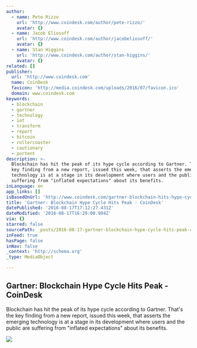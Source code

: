 ```yaml
---
author:
  - name: Pete Rizzo
    url: 'http://www.coindesk.com/author/pete-rizzo/'
    avatar: {}
  - name: Jacob Eliosoff
    url: 'http://www.coindesk.com/author/jacobeliosoff/'
    avatar: {}
  - name: Stan Higgins
    url: 'http://www.coindesk.com/author/stan-higgins/'
    avatar: {}
related: []
publisher:
  url: 'http://www.coindesk.com'
  name: CoinDesk
  favicon: 'http://media.coindesk.com/uploads/2016/07/favicon.ico'
  domain: www.coindesk.com
keywords:
  - blockchain
  - gartner
  - technology
  - iot
  - transform
  - report
  - bitcoin
  - rollercoaster
  - cautionary
  - portent
description: >-
  Blockchain has hit the peak of its hype cycle according to Gartner. That's the
  key finding from a new report, issued this week, that asserts the emerging
  technology is at a stage in its development where users and the public are
  suffering from "inflated expectations" about its benefits.
inLanguage: en
app_links: []
isBasedOnUrl: 'http://www.coindesk.com/gartner-blockchain-hits-hype-cycle-peak/'
title: 'Gartner: Blockchain Hype Cycle Hits Peak - CoinDesk'
datePublished: '2016-08-17T17:12:27.431Z'
dateModified: '2016-08-17T16:20:00.904Z'
via: {}
starred: false
sourcePath: _posts/2016-08-17-gartner-blockchain-hype-cycle-hits-peak-coindesk.md
inFeed: true
hasPage: false
inNav: false
_context: 'http://schema.org'
_type: MediaObject

---
```

<article style=""><h1>Gartner: Blockchain Hype Cycle Hits Peak - CoinDesk</h1><p>Blockchain has hit the peak of its hype cycle according to Gartner. That's the key finding from a new report, issued this week, that asserts the emerging technology is at a stage in its development where users and the public are suffering from "inflated expectations" about its benefits.</p><img src="https://media.coindesk.com/uploads/2016/08/rollercoaster-loop-e1471449374156.jpg" /></article>